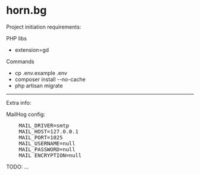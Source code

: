 <h1>horn.bg</h1>
<p>Project initiation requirements:</p>
<p>PHP libs</p>
<ul>
    <li>extension=gd</li>
</ul>

<p>Commands</p>
<ul>
    <li>cp .env.example .env</li>
    <li>composer install --no-cache</li>
    <li>php artisan migrate</li>
</ul>

<hr>
<p>Extra info: </p>

MailHog config:</br>
<pre>
    MAIL_DRIVER=smtp
    MAIL_HOST=127.0.0.1
    MAIL_PORT=1025
    MAIL_USERNAME=null
    MAIL_PASSWORD=null
    MAIL_ENCRYPTION=null
</pre>

<p>TODO: ... </p>
